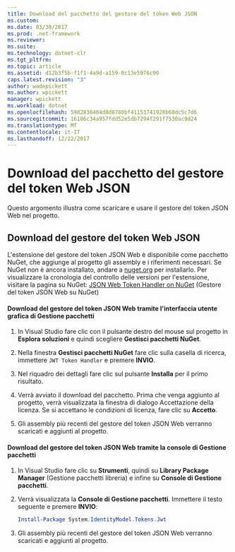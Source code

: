 ```yaml
---
title: Download del pacchetto del gestore del token Web JSON
ms.custom: 
ms.date: 03/30/2017
ms.prod: .net-framework
ms.reviewer: 
ms.suite: 
ms.technology: dotnet-clr
ms.tgt_pltfrm: 
ms.topic: article
ms.assetid: d12b3f5b-f1f1-4a9d-a159-0c13e5976c90
caps.latest.revision: "3"
author: wadepickett
ms.author: wpickett
manager: wpickett
ms.workload: dotnet
ms.openlocfilehash: 5982830404d8d8780bf41153741928b68dc5c7d6
ms.sourcegitcommit: 16186c34a957fdd52e5db7294f291f7530ac9d24
ms.translationtype: MT
ms.contentlocale: it-IT
ms.lasthandoff: 12/22/2017
---
```

# <a name="downloading-the-json-web-token-handler-package"></a>Download del pacchetto del gestore del token Web JSON
Questo argomento illustra come scaricare e usare il gestore del token JSON Web nel progetto.  
  
## <a name="downloading-the-json-web-token-handler"></a>Download del gestore del token Web JSON  
 L'estensione del gestore del token JSON Web è disponibile come pacchetto NuGet, che aggiunge al progetto gli assembly e i riferimenti necessari. Se NuGet non è ancora installato, andare a [nuget.org](http://nuget.org) per installarlo. Per visualizzare la cronologia del controllo delle versioni per l'estensione, visitare la pagina su NuGet: [JSON Web Token Handler on NuGet](http://www.nuget.org/packages/System.IdentityModel.Tokens.Jwt/) (Gestore del token JSON Web su NuGet)  
  
#### <a name="downloading-the-json-web-token-handler-by-using-the-package-manager-gui"></a>Download del gestore del token JSON Web tramite l'interfaccia utente grafica di Gestione pacchetti  
  
1.  In Visual Studio fare clic con il pulsante destro del mouse sul progetto in **Esplora soluzioni** e quindi scegliere **Gestisci pacchetti NuGet**.  
  
2.  Nella finestra **Gestisci pacchetti NuGet** fare clic sulla casella di ricerca, immettere `JWT Token Handler` e premere **INVIO**.  
  
3.  Nel riquadro dei dettagli fare clic sul pulsante **Installa** per il primo risultato.  
  
4.  Verrà avviato il download del pacchetto. Prima che venga aggiunto al progetto, verrà visualizzata la finestra di dialogo Accettazione della licenza. Se si accettano le condizioni di licenza, fare clic su **Accetto**.  
  
5.  Gli assembly più recenti del gestore del token JSON Web verranno scaricati e aggiunti al progetto.  
  
#### <a name="downloading-the-json-web-token-handler-by-using-the-package-manager-console"></a>Download del gestore del token JSON Web tramite la console di Gestione pacchetti  
  
1.  In Visual Studio fare clic su **Strumenti**, quindi su **Library Package Manager** (Gestione pacchetti libreria) e infine su **Console di Gestione pacchetti**.  
  
2.  Verrà visualizzata la **Console di Gestione pacchetti**. Immettere il testo seguente e premere **INVIO**:  
  
    ```powershell  
    Install-Package System.IdentityModel.Tokens.Jwt  
    ```  
  
3.  Gli assembly più recenti del gestore del token JSON Web verranno scaricati e aggiunti al progetto.
